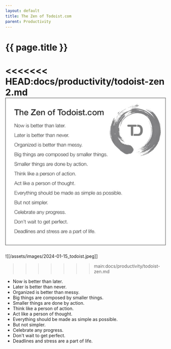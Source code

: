 ```yaml
---
layout: default
title: The Zen of Todoist.com
parent: Productivity
---
```


# {{ page.title }}

<<<<<<< HEAD:docs/productivity/todoist-zen 2.md
![See list below](/assets/images/2024-01-15_todoist.jpeg)
=======
![[/assets/images/2024-01-15_todoist.jpeg]]
>>>>>>> main:docs/productivity/todoist-zen.md

- Now is better than later.
- Later is better than never.
- Organized is better than messy.
- Big things are composed by smaller things.
- Smaller things are done by action.
- Think like a person of action.
- Act like a person of thought.
- Everything should be made as simple as possible.
- But not simpler.
- Celebrate any progress.
- Don't wait to get perfect.
- Deadlines and stress are a part of life.